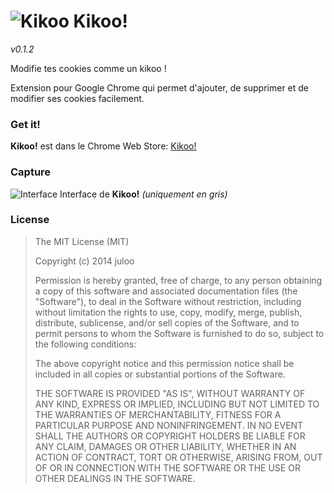 # ![Kikoo](https://raw.github.com/JWhile/Kikoo/master/icons/kikoo_32.png) Kikoo!

_v0.1.2_

Modifie tes cookies comme un kikoo !

Extension pour Google Chrome qui permet d'ajouter, de supprimer et de modifier ses cookies facilement.

### Get it!

__Kikoo!__ est dans le Chrome Web Store:
[Kikoo!](https://chrome.google.com/webstore/detail/kikoo/bplbefadcjgjpihpgndelkalllpgfnke)

### Capture

![Interface](https://raw.github.com/JWhile/Kikoo/master/captures/interface.png)
Interface de __Kikoo!__ _(uniquement en gris)_

### License

> The MIT License (MIT)
> 
> Copyright (c) 2014 juloo
> 
> Permission is hereby granted, free of charge, to any person obtaining a copy of
> this software and associated documentation files (the "Software"), to deal in
> the Software without restriction, including without limitation the rights to
> use, copy, modify, merge, publish, distribute, sublicense, and/or sell copies of
> the Software, and to permit persons to whom the Software is furnished to do so,
> subject to the following conditions:
> 
> The above copyright notice and this permission notice shall be included in all
> copies or substantial portions of the Software.
> 
> THE SOFTWARE IS PROVIDED "AS IS", WITHOUT WARRANTY OF ANY KIND, EXPRESS OR
> IMPLIED, INCLUDING BUT NOT LIMITED TO THE WARRANTIES OF MERCHANTABILITY, FITNESS
> FOR A PARTICULAR PURPOSE AND NONINFRINGEMENT. IN NO EVENT SHALL THE AUTHORS OR
> COPYRIGHT HOLDERS BE LIABLE FOR ANY CLAIM, DAMAGES OR OTHER LIABILITY, WHETHER
> IN AN ACTION OF CONTRACT, TORT OR OTHERWISE, ARISING FROM, OUT OF OR IN
> CONNECTION WITH THE SOFTWARE OR THE USE OR OTHER DEALINGS IN THE SOFTWARE.
